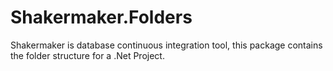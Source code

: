 # Shakermaker.Folders
Shakermaker is database continuous integration tool, this package contains the folder structure for a .Net Project.
